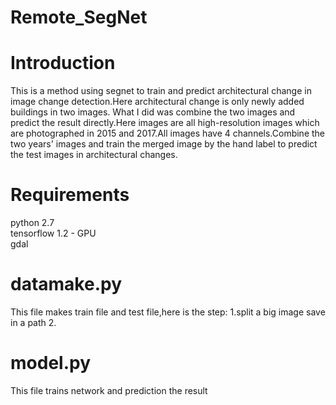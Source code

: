 # Remote_SegNet 

# Introduction
This is a method using segnet to train and predict architectural change in image change detection.Here architectural change is only newly added buildings in two images. What I did was combine the two images and predict the result directly.Here images are all high-resolution images which are photographed in 2015 and 2017.All images have 4 channels.Combine the two years' images and train the merged image by the hand label to predict the test images in architectural changes.

# Requirements
python 2.7 <br/>
tensorflow 1.2 - GPU <br/>
gdal <br/>

# datamake.py
This file makes train file and test file,here is the step:
1.split a big image save in a path
2.

# model.py 
This file trains network and prediction the result





